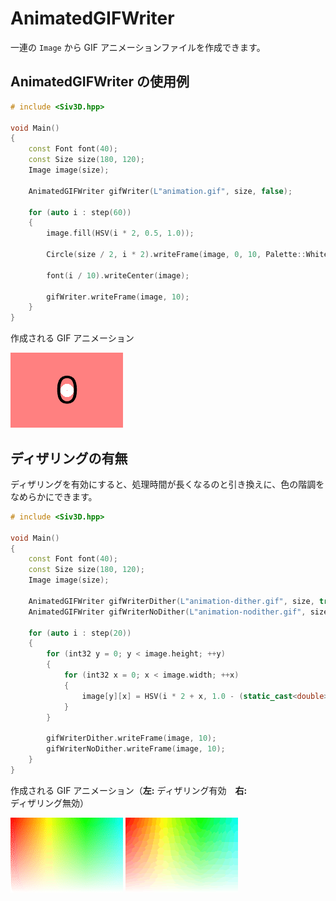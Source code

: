 ﻿# AnimatedGIFWriter

一連の `Image` から GIF アニメーションファイルを作成できます。

## AnimatedGIFWriter の使用例

```cpp
# include <Siv3D.hpp>

void Main()
{
	const Font font(40);
	const Size size(180, 120);
	Image image(size);

	AnimatedGIFWriter gifWriter(L"animation.gif", size, false);

	for (auto i : step(60))
	{
		image.fill(HSV(i * 2, 0.5, 1.0));

		Circle(size / 2, i * 2).writeFrame(image, 0, 10, Palette::White);

		font(i / 10).writeCenter(image);

		gifWriter.writeFrame(image, 10);
	}
}
```
作成される GIF アニメーション 
  
![animation.gif](resource/AnimatedGIFWriter/animation.gif "animation.gif")

## ディザリングの有無

ディザリングを有効にすると、処理時間が長くなるのと引き換えに、色の階調をなめらかにできます。

```cpp
# include <Siv3D.hpp>

void Main()
{
	const Font font(40);
	const Size size(180, 120);
	Image image(size);

	AnimatedGIFWriter gifWriterDither(L"animation-dither.gif", size, true);
	AnimatedGIFWriter gifWriterNoDither(L"animation-nodither.gif", size, false);

	for (auto i : step(20))
	{
		for (int32 y = 0; y < image.height; ++y)
		{
			for (int32 x = 0; x < image.width; ++x)
			{
				image[y][x] = HSV(i * 2 + x, 1.0 - (static_cast<double>(y) / image.height), 1.0);
			}
		}

		gifWriterDither.writeFrame(image, 10);
		gifWriterNoDither.writeFrame(image, 10);
	}
}
```
作成される GIF アニメーション（**左:** ディザリング有効　**右:** ディザリング無効） 
  
![animation-dither.gif](resource/AnimatedGIFWriter/animation-dither.gif "animation-dither.gif")
![animation-nodither.gif](resource/AnimatedGIFWriter/animation-nodither.gif "animation-nodither.gif")